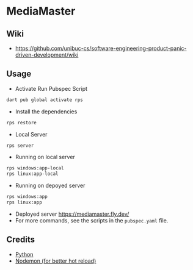 # MediaMaster

## Wiki
- https://github.com/unibuc-cs/software-engineering-product-panic-driven-development/wiki

## Usage
- Activate Run Pubspec Script
```bash
dart pub global activate rps
```

- Install the dependencies
```bash
rps restore
```

- Local Server
```bash
rps server
```

- Running on local server
```bash
rps windows:app-local
rps linux:app-local
```

- Running on depoyed server
```bash
rps windows:app
rps linux:app
```

- Deployed server https://mediamaster.fly.dev/
- For more commands, see the scripts in the `pubspec.yaml` file.

## Credits
- [Python](https://www.python.org/downloads/)
- [Nodemon (for better hot reload)](https://nodemon.io/)
